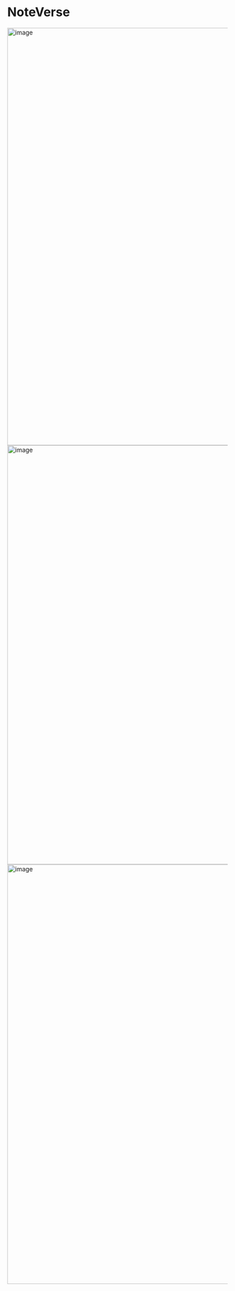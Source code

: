 # NoteVerse

<img width="955" alt="image" src="https://github.com/ajay-1208/NoteVerse/assets/95948565/d0032c10-832a-4d79-90ff-267aef38081c">
<img width="959" alt="image" src="https://github.com/ajay-1208/NoteVerse/assets/95948565/0c19bf9d-dfe4-4981-b679-b6947fe6f9b8">
<img width="960" alt="image" src="https://github.com/ajay-1208/NoteVerse/assets/95948565/d540772f-dcd2-43b3-acf8-b021c1742498">



